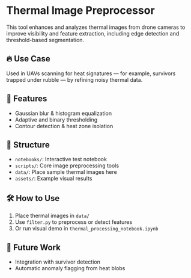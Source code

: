 # Thermal Image Preprocessor

This tool enhances and analyzes thermal images from drone cameras to improve visibility and feature extraction, including edge detection and threshold-based segmentation.

## 🔥 Use Case
Used in UAVs scanning for heat signatures — for example, survivors trapped under rubble — by refining noisy thermal data.

## 🧪 Features
- Gaussian blur & histogram equalization
- Adaptive and binary thresholding
- Contour detection & heat zone isolation

## 📁 Structure
- `notebooks/`: Interactive test notebook
- `scripts/`: Core image preprocessing tools
- `data/`: Place sample thermal images here
- `assets/`: Example visual results

## 🛠️ How to Use
1. Place thermal images in `data/`
2. Use `filter.py` to preprocess or detect features
3. Or run visual demo in `thermal_processing_notebook.ipynb`

## 🔮 Future Work
- Integration with survivor detection
- Automatic anomaly flagging from heat blobs
